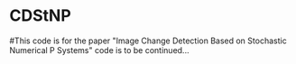 # CDStNP
#This code is for the paper "Image Change Detection Based on Stochastic Numerical P Systems"
code is to be continued...
